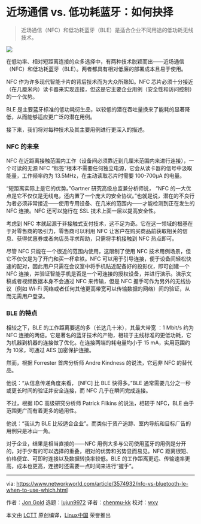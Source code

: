 [#]: collector: (lujun9972)
[#]: translator: (chenmu-kk)
[#]: reviewer: (wxy)
[#]: publisher: ( )
[#]: url: ( )
[#]: subject: (NFC vs. Bluetooth LE: When to use which)
[#]: via: (https://www.networkworld.com/article/3574932/nfc-vs-bluetooth-le-when-to-use-which.html)
[#]: author: (Jon Gold https://www.networkworld.com/author/Jon-Gold/)

近场通信 vs. 低功耗蓝牙：如何抉择
======

> 近场通信（NFC）和低功耗蓝牙（BLE）是适合企业不同用途的低功耗无线技术。

![](https://images.idgesg.net/images/article/2020/08/distributed_network_of_wifi_wi-fi_internet_connections_across_cityscape_by_metamorworks_gettyimages-926502948_2400x1600-100855926-large.jpg)

在低功率、相对短距离连接的众多选择中，有两种技术脱颖而出——近场通信（NFC）和低功耗蓝牙（BLE）。两者都具有相对低廉的部署成本且易于使用。

NFC 作为许多现代智能卡片的背后技术而为大众所熟知。NFC 芯片必须十分接近（在几厘米内）读卡器来实现连接，但这是它主要企业用例（安全性和访问控制）的一个优势。

BLE 是主要蓝牙标准的低功耗衍生品，以较低的潜在吞吐量换来了能耗的显著降低，从而能够适应更广泛的潜在用例。

接下来，我们将对每种技术及其主要用例进行更深入的描述。

### NFC 的未来

NFC 在近距离接触范围内工作（设备间必须靠近到几厘米范围内来进行连接），一个可读的无源 NFC “标签”根本不需要任何独立电源，它会从读卡器的信号中汲取能量，工作频率约为 13.5MHz，在主动读取芯片时需要 100-700µA 的电量。

“短距离实际上是它的优势。”Gartner 研究高级总监兼分析师说， “NFC 的一大优点是它不仅仅是无线电，还内置了一个庞大的安全协议。”也就是说，潜在的不良行为者必须非常接近——使用专用设备、在几米的范围内——才能检测到正在发生的 NFC 连接。NFC 还可以施行在 SSL 技术上面一层以提高安全性。

考虑到 NFC 本就起源于非接触式支付技术，这不足为奇。它在这一领域的根基在于对零售商的吸引力，零售商可以利用 NFC 让客户在购买商品前获取相关的信息、获得优惠券或者向店员寻求帮助，只需将手机接触到 NFC 热点即可。

尽管 NFC 只能在一个很近的范围内使用，这限制了使用 NFC 技术用例场景，但它不仅仅是为了开门和买一杯拿铁。NFC 可以用于引导连接，便于设备间轻松快速的配对，因此用户只需在会议室中将手机贴近配备好的投影仪，即可创建一个 NFC 连接，并验证智能手机是否是一个可连接的授权设备，并进行演示。演示文稿或者视频数据本身不会通过 NFC 来传输，但是 NFC 握手可作为另外的无线协议（例如 Wi-Fi 网络或者任何其他更高带宽可以传输数据的网络）间的验证，从而无需用户登录。

### BLE 的特点

相较之下，BLE 的工作距离要远的多（长达几十米），其最大带宽 ：1 Mbit/s 约为 NFC 连接的两倍。它是著名的蓝牙技术的产物，相较于主线标准的更低功耗，它为机器到机器的连接做了优化。在连接两端的耗电量均小于 15 mA，实用范围约为 10米，可通过 AES 加密保护连接。

然而，根据 Forrester 首席分析师 Andre Kindness 的说法，它远非 NFC 的替代品。

他说：“从信息传递角度来看， [NFC] 比 BLE 快得多。”BLE 通常需要几分之一秒或更长时间的验证并安全连接，而 NFC 几乎在瞬间完成连接。

不过，根据 IDC 高级研究分析师 Patrick Filkins 的说法，相较于 NFC，BLE 由于范围更广而有着更多的通用性。 

他说：“我认为 BLE 比较适合企业”。而类似于资产追踪、室内导航和目标广告的用例只是冰山一角。

对于企业，结果是相当直接的——NFC 用例大多与公司使用蓝牙的用例是分开的，对于少有的可以选择的重叠，相对的优势和劣势显而易见。NFC 距离很短、价格便宜、可即时连接以及数据转换率较低。BLE 的工作距离更远、传输速率更高，成本也更高，连接时还需要一点时间来进行“握手”。

--------------------------------------------------------------------------------

via: https://www.networkworld.com/article/3574932/nfc-vs-bluetooth-le-when-to-use-which.html

作者：[Jon Gold][a]
选题：[lujun9972][b]
译者：[chenmu-kk](https://github.com/chenmu-kk)
校对：[wxy](https://github.com/wxy)

本文由 [LCTT](https://github.com/LCTT/TranslateProject) 原创编译，[Linux中国](https://linux.cn/) 荣誉推出

[a]: https://www.networkworld.com/author/Jon-Gold/
[b]: https://github.com/lujun9972
[1]: https://www.networkworld.com/newsletters/signup.html
[2]: https://www.facebook.com/NetworkWorld/
[3]: https://www.linkedin.com/company/network-world
